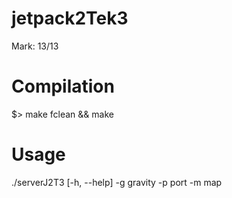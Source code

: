 # jetpack2Tek3

Mark: 13/13

# Compilation
$> make fclean && make

# Usage
./serverJ2T3 [-h, --help] -g gravity -p port -m map
